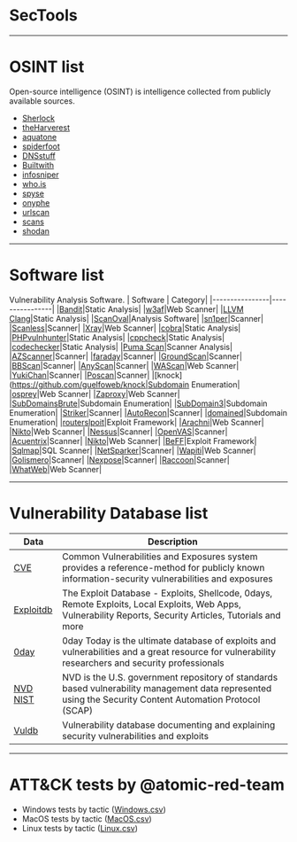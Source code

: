 # SecTools


____

# OSINT list
Open-source intelligence (OSINT) is intelligence collected from publicly available sources. 
* [Sherlock](https://github.com/sherlock-project/sherlock)
* [theHarverest](https://github.com/laramies/theHarvester)
* [aquatone](https://github.com/michenriksen/aquatone)
* [spiderfoot](https://github.com/smicallef/spiderfoot)
* [DNSstuff](https://www.dnsstuff.com)
* [Builtwith](https://builtwith.com/)
* [infosniper](https://www.infosniper.net/)
* [who.is](https://who.is/)
* [spyse](https://spyse.com/search/as)
* [onyphe](https://www.onyphe.io/)
* [urlscan](https://urlscan.io/)
* [scans](https://scans.io/)
* [shodan](https://www.shodan.io/)

____
# Software list
Vulnerability Analysis Software.
| Software | Category|
|----------------|----------------|
|[Bandit](https://github.com/PyCQA/bandit)|Static Analysis|
|[w3af](https://github.com/andresriancho/w3af)|Web Scanner|
|[LLVM Clang](https://github.com/llvm/llvm-project)|Static Analysis|
|[ScanOval](https://bdu.fstec.ru/site/scanoval)|Analysis Software|
|[sn1per](https://github.com/1N3/Sn1per)|Scanner|
|[Scanless](https://github.com/vesche/scanless)|Scanner|
|[Xray](https://github.com/chaitin/xray)|Web Scanner|
|[cobra](https://github.com/wufeifei/cobra)|Static Analysis|
|[PHPvulnhunter](https://github.com/OneSourceCat/phpvulhunter)|Static Analysis|
|[cppcheck](https://github.com/danmar/cppcheck)|Static Analysis|
|[codechecker](https://github.com/Ericsson/codechecker)|Static Analysis|
|[Puma Scan](https://github.com/pumasecurity/puma-scan)|Scanner Analysis|
|[AZScanner](https://github.com/az0ne/AZScanner)|Scanner|
|[faraday](https://github.com/infobyte/faraday)|Scanner|
|[GroundScan](https://github.com/ysrc/GourdScanV2)|Scanner|
|[BBScan](https://github.com/RASSec/pentestER-Fully-automatic-scanner)|Scanner| 
|[AnyScan](https://github.com/zhangzhenfeng/AnyScan)|Scanner|
|[WAScan](https://github.com/m4ll0k/WAScan)|Web Scanner|
|[YukiChan](https://github.com/Yukinoshita47/Yuki-Chan-The-Auto-Pentest)|Scanner| 
|[Poscan](https://github.com/erevus-cn/pocscan)|Scanner|
|[knock](https://github.com/guelfoweb/knock|Subdomain Enumeration|
|[osprey](https://github.com/TophantTechnology/osprey)|Web Scanner| 
|[Zaproxy](https://github.com/zaproxy/zaproxy)|Web Scanner|
|[SubDomainsBrute](https://github.com/lijiejie/subDomainsBrute)|Subdomain Enumeration|
|[SubDomain3](https://github.com/yanxiu0614/subdomain3)|Subdomain Enumeration|
|[Striker](https://github.com/s0md3v/Striker)|Scanner| 
|[AutoRecon](https://github.com/Tib3rius/AutoRecon)|Scanner| 
|[domained](https://github.com/TypeError/domained)|Subdomain Enumeration|
|[routerslpoit](https://github.com/threat9/routersploit)|Exploit Framework|
|[Arachni](https://github.com/Arachni/arachni)|Web Scanner| 
|[Nikto](https://github.com/sullo/nikto)|Web Scanner| 
|[Nessus](https://www.tenable.com/products/nessus/nessus-professional)|Scanner| 
|[OpenVAS](https://www.openvas.org/)|Scanner| 
|[Acuentrix](http://www.acunetix.com/vulnerability-scanner/)|Scanner| 
|[Nikto](https://github.com/sullo/nikto)|Web Scanner| 
|[BeFF](https://github.com/beefproject/beef)|Exploit Framework| 
|[Sqlmap](https://github.com/sqlmapproject/sqlmap)|SQL Scanner| 
|[NetSparker](https://www.netsparker.com/web-vulnerability-scanner/)|Scanner| 
|[Wapiti](https://wapiti.sourceforge.io/)|Web Scanner| 
|[Golismero](http://www.golismero.com/)|Scanner| 
|[Nexpose](https://www.rapid7.com/products/nexpose/)|Scanner| 
|[Raccoon](https://github.com/evyatarmeged/Raccoon)|Scanner| 
|[WhatWeb](https://github.com/urbanadventurer/WhatWeb)|Web Scanner|

____

# Vulnerability Database list
|Data|Description|
|----------------|----------------|
|[CVE](http://cve.mitre.org/)|Common Vulnerabilities and Exposures system provides a reference-method for publicly known information-security vulnerabilities and exposures| 
|[Exploitdb](https://www.exploit-db.com/)|The Exploit Database - Exploits, Shellcode, 0days, Remote Exploits, Local Exploits, Web Apps, Vulnerability Reports, Security Articles, Tutorials and more|
|[0day](http://0day.today/)|0day Today is the ultimate database of exploits and vulnerabilities and a great resource for vulnerability researchers and security professionals| 
|[NVD NIST](https://nvd.nist.gov)|NVD is the U.S. government repository of standards based vulnerability management data represented using the Security Content Automation Protocol (SCAP)| 
|[Vuldb](https://vuldb.com/)|Vulnerability database documenting and explaining security vulnerabilities and exploits| 
____

# ATT&CK tests by @atomic-red-team
  - Windows tests by tactic ([Windows.csv](https://github.com/IvanVoronov/SecTools/blob/Sec/ATT%26CK/Tactic%20%26%20Technique%20windows.csv))
  - MacOS tests by tactic ([MacOS.csv](https://github.com/IvanVoronov/SecTools/blob/Sec/ATT%26CK/Tactic%20%26%20Technique%20MacOS.csv))
  - Linux tests by tactic ([Linux.csv](https://github.com/IvanVoronov/SecTools/blob/Sec/ATT%26CK/Tactic%20%26%20Technique%20linux.csv))
